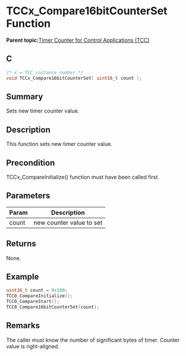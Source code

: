 # TCCx\_Compare16bitCounterSet Function

**Parent topic:**[Timer Counter for Control Applications \(TCC\)](GUID-CCA150A8-2C66-40B2-9C35-D7F3473720AE.md)

## C

```c
/* x = TCC instance number */
void TCCx_Compare16bitCounterSet( uint16_t count );
```

## Summary

Sets new timer counter value.

## Description

This function sets new timer counter value.

## Precondition

TCCx\_CompareInitialize\(\) function must have been called first.

## Parameters

|Param|Description|
|-----|-----------|
|count|new counter value to set|

## Returns

None.

## Example

```c
uint16_t count = 0x100;
TCC0_CompareInitialize();
TCC0_CompareStart();
TCC0_Compare16bitCounterSet(count);
```

## Remarks

The caller must know the number of significant bytes of timer. Counter value is right-aligned.

